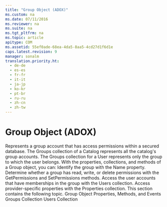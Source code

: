 ```yaml
---
title: "Group Object (ADOX)"
ms.custom: na
ms.date: 07/11/2016
ms.reviewer: na
ms.suite: na
ms.tgt_pltfrm: na
ms.topic: article
apitype: COM
ms.assetid: 55ef0ade-68ea-4da5-8aa5-4cd27d1f6d1e
caps.latest.revision: 9
manager: sonalm
translation.priority.ht: 
  - de-de
  - es-es
  - fr-fr
  - it-it
  - ja-jp
  - ko-kr
  - pt-br
  - ru-ru
  - zh-cn
  - zh-tw
---
```

# Group Object (ADOX)
<?xml version="1.0" encoding="utf-8"?>
<developerReferenceWithoutSyntaxDocument xmlns="http://ddue.schemas.microsoft.com/authoring/2003/5" xmlns:xlink="http://www.w3.org/1999/xlink" xmlns:xsi="http://www.w3.org/2001/XMLSchema-instance" xsi:schemaLocation="http://ddue.schemas.microsoft.com/authoring/2003/5 http://dduestorage.blob.core.windows.net/ddueschema/developer.xsd">
  <introduction>
    <para>Represents a group account that has access permissions within a secured database.</para>
  </introduction>
  <languageReferenceRemarks>
    <content>
      <para>The <legacyLink xlink:href="09aa7b0a-69d5-4564-80a7-20ad8189670f">Groups</legacyLink> collection of a <legacyLink xlink:href="bb651639-a488-4e38-b6de-0ed99fa4dd92">Catalog</legacyLink> represents all the catalog's group accounts. The <legacyBold>Groups</legacyBold> collection for a <legacyLink xlink:href="f68e32ce-ef7c-407d-bdb5-d280947ae0e2">User</legacyLink> represents only the group to which the user belongs.</para>
      <para>With the properties, collections, and methods of a <legacyBold>Group</legacyBold> object, you can:  </para>
      <list class="bullet">
        <listItem>
          <para>Identify the group with the <legacyLink xlink:href="81b92baf-b6b9-4f4e-9f33-4503795518cd">Name</legacyLink> property.</para>
        </listItem>
        <listItem>
          <para>Determine whether a group has read, write, or delete permissions with the <legacyLink xlink:href="df201c1f-c76a-465d-98f0-83b7fc36e6e3">GetPermissions</legacyLink> and <legacyLink xlink:href="b7f925d7-b05c-4376-bb49-f8d2c17b8b24">SetPermissions</legacyLink> methods.</para>
        </listItem>
        <listItem>
          <para>Access the user accounts that have memberships in the group with the <legacyLink xlink:href="0a30fa74-6f10-4410-bd70-882e7c43cd46">Users</legacyLink> collection.</para>
        </listItem>
        <listItem>
          <para>Access provider-specific properties with the <legacyLink xlink:href="1d539aa8-ce0d-4418-ab03-8d0a3c1e9d82">Properties</legacyLink> collection.</para>
        </listItem>
      </list>
      <para>This section contains the following topic.  </para>
      <list class="bullet">
        <listItem>
          <para>
            <legacyLink xlink:href="ba9642d0-9025-4eff-8885-e6e7f8154c73">Group Object Properties, Methods, and Events</legacyLink>           </para>
        </listItem>
      </list>
    </content>
  </languageReferenceRemarks>
  <relatedTopics>
<link xlink:href="09aa7b0a-69d5-4564-80a7-20ad8189670f">Groups Collection</link>
<link xlink:href="0a30fa74-6f10-4410-bd70-882e7c43cd46">Users Collection</link>
</relatedTopics>
</developerReferenceWithoutSyntaxDocument>